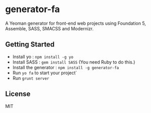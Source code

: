# generator-fa

A Yeoman generator for front-end web projects using Foundation 5, Assemble, SASS, SMACSS and Modernizr.


## Getting Started
- Install yo : `npm install -g yo`
- Install SASS : `gem install SASS` (You need Ruby to do this.)
- Install the generator : `npm install -g generator-fa`
- Run `yo fa` to start your project`
- Run `grunt server`


## License

MIT

